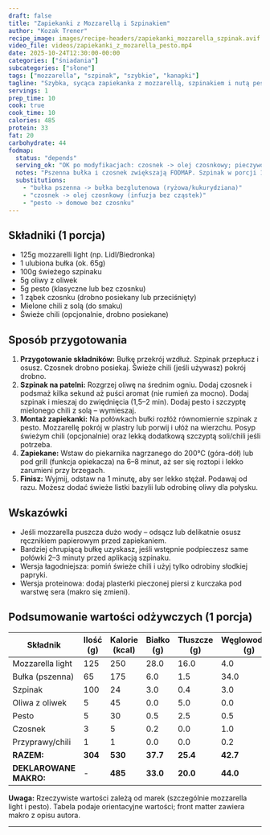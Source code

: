 ```yaml
---
draft: false
title: "Zapiekanki z Mozzarellą i Szpinakiem"
author: "Kozak Trener"
recipe_image: images/recipe-headers/zapiekanki_mozzarella_szpinak.avif
video_file: videos/zapiekanki_z_mozarella_pesto.mp4
date: 2025-10-24T12:30:00-00:00
categories: ["śniadania"]
subcategories: ["słone"]
tags: ["mozzarella", "szpinak", "szybkie", "kanapki"]
tagline: "Szybka, sycąca zapiekanka z mozzarellą, szpinakiem i nutą pesto – idealna z Twojej rozpiski."
servings: 1
prep_time: 10
cook: true
cook_time: 10
calories: 485
protein: 33
fat: 20
carbohydrate: 44
fodmap:
  status: "depends"
  serving_ok: "OK po modyfikacjach: czosnek -> olej czosnkowy; pieczywo bezglutenowe; ostrożnie z ilością chili"
  notes: "Pszenna bułka i czosnek zwiększają FODMAP. Szpinak w porcji 100g zwykle tolerowany. Pesto może zawierać czosnek – wybierz wersję bez cząstek czosnku."
  substitutions:
    - "bułka pszenna -> bułka bezglutenowa (ryżowa/kukurydziana)"
    - "czosnek -> olej czosnkowy (infuzja bez cząstek)"
    - "pesto -> domowe bez czosnku"
---
```


## Składniki (1 porcja)
* 125g mozzarelli light (np. Lidl/Biedronka)
* 1 ulubiona bułka (ok. 65g)
* 100g świeżego szpinaku
* 5g oliwy z oliwek
* 5g pesto (klasyczne lub bez czosnku)
* 1 ząbek czosnku (drobno posiekany lub przeciśnięty)
* Mielone chili z solą (do smaku)
* Świeże chili (opcjonalnie, drobno posiekane)

## Sposób przygotowania
1. **Przygotowanie składników:** Bułkę przekrój wzdłuż. Szpinak przepłucz i osusz. Czosnek drobno posiekaj. Świeże chili (jeśli używasz) pokrój drobno.
2. **Szpinak na patelni:** Rozgrzej oliwę na średnim ogniu. Dodaj czosnek i podsmaż kilka sekund aż puści aromat (nie rumień za mocno). Dodaj szpinak i mieszaj do zwiędnięcia (1,5–2 min). Dodaj pesto i szczyptę mielonego chili z solą – wymieszaj.
3. **Montaż zapiekanki:** Na połówkach bułki rozłóż równomiernie szpinak z pesto. Mozzarellę pokrój w plastry lub porwij i ułóż na wierzchu. Posyp świeżym chili (opcjonalnie) oraz lekką dodatkową szczyptą soli/chili jeśli potrzeba.
4. **Zapiekane:** Wstaw do piekarnika nagrzanego do 200°C (góra-dół) lub pod grill (funkcja opiekacza) na 6–8 minut, aż ser się roztopi i lekko zarumieni przy brzegach.
5. **Finisz:** Wyjmij, odstaw na 1 minutę, aby ser lekko stężał. Podawaj od razu. Możesz dodać świeże listki bazylii lub odrobinę oliwy dla połysku.

## Wskazówki
* Jeśli mozzarella puszcza dużo wody – odsącz lub delikatnie osusz ręcznikiem papierowym przed zapiekaniem.
* Bardziej chrupiącą bułkę uzyskasz, jeśli wstępnie podpieczesz same połówki 2–3 minuty przed aplikacją szpinaku.
* Wersja łagodniejsza: pomiń świeże chili i użyj tylko odrobiny słodkiej papryki.
* Wersja proteinowa: dodaj plasterki pieczonej piersi z kurczaka pod warstwę sera (makro się zmieni).

## Podsumowanie wartości odżywczych (1 porcja)
| Składnik            | Ilość (g) | Kalorie (kcal) | Białko (g) | Tłuszcze (g) | Węglowodany (g) |
|---------------------|-----------|----------------|------------|--------------|-----------------|
| Mozzarella light    | 125       | 250            | 28.0       | 16.0         | 4.0             |
| Bułka (pszenna)     | 65        | 175            | 6.0        | 1.5          | 34.0            |
| Szpinak             | 100       | 24             | 3.0        | 0.4          | 3.0             |
| Oliwa z oliwek      | 5         | 45             | 0.0        | 5.0          | 0.0             |
| Pesto               | 5         | 30             | 0.5        | 2.5          | 0.5             |
| Czosnek             | 3         | 5              | 0.2        | 0.0          | 1.0             |
| Przyprawy/chili     | 1         | 1              | 0.0        | 0.0          | 0.2             |
| **RAZEM:**          | **304**   | **530**        | **37.7**   | **25.4**     | **42.7**        |
| **DEKLAROWANE MAKRO:** | -      | **485**        | **33.0**   | **20.0**     | **44.0**        |

**Uwaga:** Rzeczywiste wartości zależą od marek (szczególnie mozzarella light i pesto). Tabela podaje orientacyjne wartości; front matter zawiera makro z opisu autora.

---